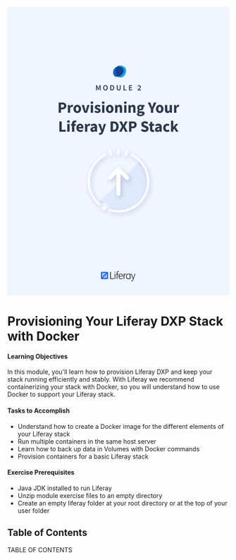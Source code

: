 <img src="images/cover.png" />

<div class="page"></div>

# Provisioning Your Liferay DXP Stack with Docker

<div class="ahead">

#### Learning Objectives

In this module, you'll learn how to provision Liferay DXP and keep your stack running efficiently and stably. With Liferay we recommend containerizing your stack with Docker, so you will understand how to use Docker to support your Liferay stack.

#### Tasks to Accomplish

* Understand how to create a Docker image for the different elements of your Liferay stack
* Run multiple containers in the same host server
* Learn how to back up data in Volumes with Docker commands
* Provision containers for a basic Liferay stack

#### Exercise Prerequisites

* Java JDK installed to run Liferay
* Unzip module exercise files to an empty directory
* Create an empty liferay folder at your root directory or at the top of your user folder

</div>

<h2> Table of Contents </h2>

TABLE OF CONTENTS